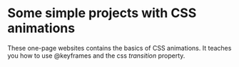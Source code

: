 # Some simple projects with CSS animations
These one-page websites contains the basics of CSS animations. It teaches you how to use @keyframes and the css *transition* property.
